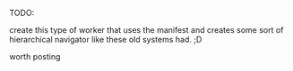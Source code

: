TODO:

create this type of worker that uses the manifest and creates some sort of hierarchical navigator like these old systems had. ;D

worth posting
